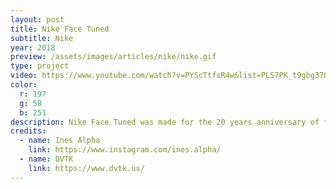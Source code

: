 ```yaml
---
layout: post
title: Nike Face Tuned
subtitle: Nike
year: 2018
preview: /assets/images/articles/nike/nike.gif
type: project
video: https://www.youtube.com/watch?v=PYScTtfsR4w&list=PLS7PK_t9gbg37O73JBsHrS1yKjDj8WQWS
color:
  r: 197
  g: 58
  b: 251
description: Nike Face Tuned was made for the 20 years anniversary of the Nike TN. We teamed up with the studio <a href="https://www.dvtk.us/" target="_blank">DVTK</a> and the 3D artist<a href="https://www.instagram.com/ines.alpha/" target="_blank"> Ines Alpha</a> to make an augmented reality iPad app using Face ID. <a href="https://youtu.be/Xdu7EpzWDos?t=341" target="_blank">Guests at the event</a> could record videos and send them by mail from the app. It was made with Unity, and uses Face ID from ARKit.
credits:
  - name: Ines Alpha
    link: https://www.instagram.com/ines.alpha/
  - name: DVTK
    link: https://www.dvtk.us/
---
```

